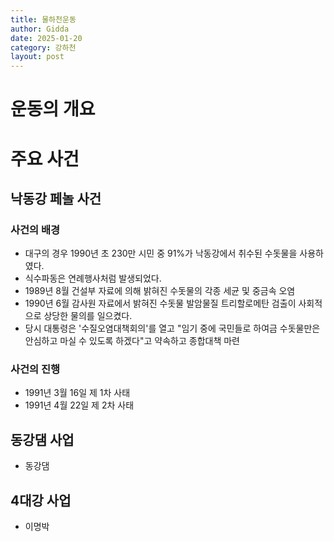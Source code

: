```yaml
---
title: 물하천운동
author: Gidda
date: 2025-01-20
category: 강하천
layout: post
---
```


# 운동의 개요




# 주요 사건


## 낙동강 페놀 사건

### 사건의 배경

- 대구의 경우 1990년 초 230만 시민 중 91%가 낙동강에서 취수된 수돗물을 사용하였다. 
- 식수파동은 연례행사처럼 발생되었다.
- 1989년 8월 건설부 자료에 의해 밝혀진 수돗물의 각종 세균 및 중금속 오염
- 1990년 6월 감사원 자료에서 밝혀진 수돗물 발암물질 트리할로메탄 검출이 사회적으로 상당한 물의를 일으켰다.
- 당시 대통령은 '수질오염대책회의'를 열고 "임기 중에 국민들로 하여금 수돗물만은 안심하고 마실 수 있도록 하겠다"고 약속하고 종합대책 마련 

### 사건의 진행

- 1991년 3월 16일 제 1차 사태
- 1991년 4월 22일 제 2차 사태


## 동강댐 사업

- 동강댐

## 4대강 사업

- 이명박
